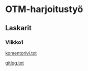 # OTM-harjoitustyö 
## Laskarit 
### Viikko1 
[komentorivi.txt](https://github.com/ellimansikka/otm-harjoitustyo/blob/master/laskarit/viikko1/komentorivi.txt)

[gitlog.txt](https://github.com/ellimansikka/otm-harjoitustyo/blob/master/laskarit/viikko1/gitlog.txt)


